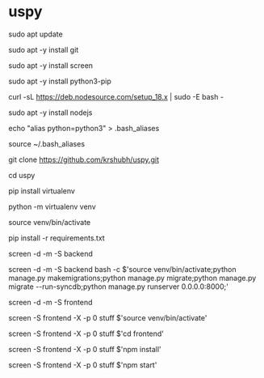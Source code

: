 # uspy

sudo apt update

sudo apt -y install git

sudo apt -y install screen

sudo apt -y install python3-pip

curl -sL https://deb.nodesource.com/setup_18.x | sudo -E bash -

sudo apt -y install nodejs

echo "alias python=python3" > .bash_aliases

source ~/.bash_aliases

git clone https://github.com/krshubh/uspy.git

cd uspy

pip install virtualenv

python -m virtualenv venv

source venv/bin/activate

pip install -r requirements.txt

screen -d -m -S backend

screen -d -m -S backend bash -c $'source venv/bin/activate;python manage.py makemigrations;python manage.py migrate;python manage.py migrate --run-syncdb;python manage.py runserver 0.0.0.0:8000;'

screen -d -m -S frontend

screen -S frontend -X -p 0 stuff $'source venv/bin/activate'

screen -S frontend -X -p 0 stuff $'cd frontend'

screen -S frontend -X -p 0 stuff $'npm install'

screen -S frontend -X -p 0 stuff $'npm start'
